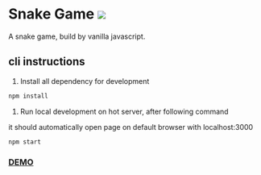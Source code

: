# Snake Game ![](https://github.com/im6/vanilla-snake/workflows/build/badge.svg)

A snake game, build by vanilla javascript.

## cli instructions

1. Install all dependency for development

```sh
npm install
```

1. Run local development on hot server, after following command

it should automatically open page on default browser with localhost:3000

```sh
npm start
```

### [DEMO](http://www.javascript.fun/vanilla-snake/)
